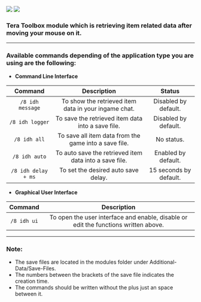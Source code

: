 [![](https://img.shields.io/badge/Tera%20Toolbox-Discord-blueviolet)](https://discord.gg/dUNDDtw)
[![](https://img.shields.io/badge/Pay%20Pal-Donation-blue)](https://www.paypal.me/Shalltearz)

### Tera Toolbox module which is retrieving item related data after moving your mouse on it.

---

### Available commands depending of the application type you are using are the following:

- **Command Line Interface**

| Command | Description | Status |
| :---: | :---: | :---: |
| `/8 idh message` | To show the retrieved item data in your ingame chat. | Disabled by default. |
| `/8 idh logger` | To save the retrieved item data into a save file. | Disabled by default. |
| `/8 idh all` | To save all item data from the game into a save file. | No status. |
| `/8 idh auto` | To auto save the retrieved item data into a save file. | Enabled by default. |
| `/8 idh delay + ms` | To set the desired auto save delay. | 15 seconds by default. |

- **Graphical User Interface**

| Command | Description |
| :---: | :---: |
| `/8 idh ui` | To open the user interface and enable, disable or edit the functions written above. |

---

### Note:
- The save files are located in the modules folder under Additional-Data/Save-Files.
- The numbers between the brackets of the save file indicates the creation time.
- The commands should be written without the plus just an space between it.